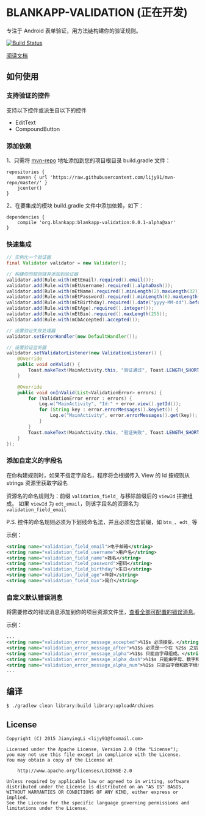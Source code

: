 # BLANKAPP-VALIDATION (正在开发)

专注于 Android 表单验证，用方法链构建你的验证规则。

[![Build Status](https://api.travis-ci.org/lijy91/blankapp-validation.svg?branch=master)](https://travis-ci.org/lijy91/blankapp-validation)

[阅读文档](https://github.com/lijy91/blankapp-validation/blob/master/docs/VALIDATION.md)

## 如何使用

### 支持验证的控件

支持以下控件或派生自以下的控件

- EditText
- CompoundButton

### 添加依赖
1、只需将 [mvn-repo](github.com/lijy91/mvn-repo/) 地址添加到您的项目根目录 build.gradle 文件：
```
repositories {
    maven { url 'https://raw.githubusercontent.com/lijy91/mvn-repo/master/' }
    jcenter()
}
```

2、在要集成的模块 build.gradle 文件中添加依赖，如下：
```
dependencies {
    compile 'org.blankapp:blankapp-validation:0.0.1-alpha@aar'
}
```

### 快速集成

```java
// 实例化一个验证器
final Validator validator = new Validator();

// 构建你的规则链并添加到验证器
validator.add(Rule.with(mEtEmail).required().email());
validator.add(Rule.with(mEtUsername).required().alphaDash());
validator.add(Rule.with(mEtName).required().minLength(2).maxLength(32));
validator.add(Rule.with(mEtPassword).required().minLength(6).maxLength(32));
validator.add(Rule.with(mEtBirthday).required().date("yyyy-MM-dd").before(DateValidator.TODAY));
validator.add(Rule.with(mEtAge).required().integer());
validator.add(Rule.with(mEtBio).required().maxLength(255));
validator.add(Rule.with(mCbAccepted).accepted());

// 设置验证失败处理器
validator.setErrorHandler(new DefaultHandler());

// 设置验证监听器
validator.setValidatorListener(new ValidationListener() {
    @Override
    public void onValid() {
        Toast.makeText(MainActivity.this, "验证通过", Toast.LENGTH_SHORT).show();
    }

    @Override
    public void onInValid(List<ValidationError> errors) {
        for (ValidationError error : errors) {
            Log.w("MainActivity", "Id:" + error.view().getId());
            for (String key : error.errorMessages().keySet()) {
                Log.e("MainActivity", error.errorMessages().get(key));
            }
        }
        Toast.makeText(MainActivity.this, "验证失败", Toast.LENGTH_SHORT).show();
    }
});
```

### 添加自定义的字段名
在你构建规则时，如果不指定字段名，程序将会根据传入 View 的 Id 按规则从 strings 资源里获取字段名

资源名的命名规则为：前缀 `validation_field_` 与移除前缀后的 `viewId` 拼接组成。
如果 `viewId` 为 `edt_email`，则该字段名的资源名为 `validation_field_email`

P.S. 控件的命名规则必须为下划线命名法，并且必须包含前缀，如 `btn_`、`edt_` 等 

示例：
```xml
<string name="validation_field_email">电子邮箱</string>
<string name="validation_field_username">用户名</string>
<string name="validation_field_name">姓名</string>
<string name="validation_field_password">密码</string>
<string name="validation_field_birthday">生日</string>
<string name="validation_field_age">年龄</string>
<string name="validation_field_bio">简介</string>
```
### 自定义默认错误消息

将需要修改的错误消息添加到你的项目资源文件里，[查看全部可配置的错误消息](https://github.com/lijy91/blankapp-validation/blob/master/library/src/main/res/values-zh-rCN/strings.xml)。
 
示例：
```xml
...
<string name="validation_error_message_accepted">%1$s 必须接受。</string>
<string name="validation_error_message_after">%1$s 必须是一个在 %2$s 之后的日期。</string>
<string name="validation_error_message_alpha">%1$s 只能由字母组成。</string>
<string name="validation_error_message_alpha_dash">%1$s 只能由字母、数字和破折号组成。</string>
<string name="validation_error_message_alpha_num">%1$s 只能由字母和数字组成。</string>
...
```

## 编译

```
$ ./gradlew clean library:build library:uploadArchives
```

## License

    Copyright (C) 2015 JianyingLi <lijy91@foxmail.com>

    Licensed under the Apache License, Version 2.0 (the "License");
    you may not use this file except in compliance with the License.
    You may obtain a copy of the License at

        http://www.apache.org/licenses/LICENSE-2.0

    Unless required by applicable law or agreed to in writing, software
    distributed under the License is distributed on an "AS IS" BASIS,
    WITHOUT WARRANTIES OR CONDITIONS OF ANY KIND, either express or implied.
    See the License for the specific language governing permissions and
    limitations under the License.
